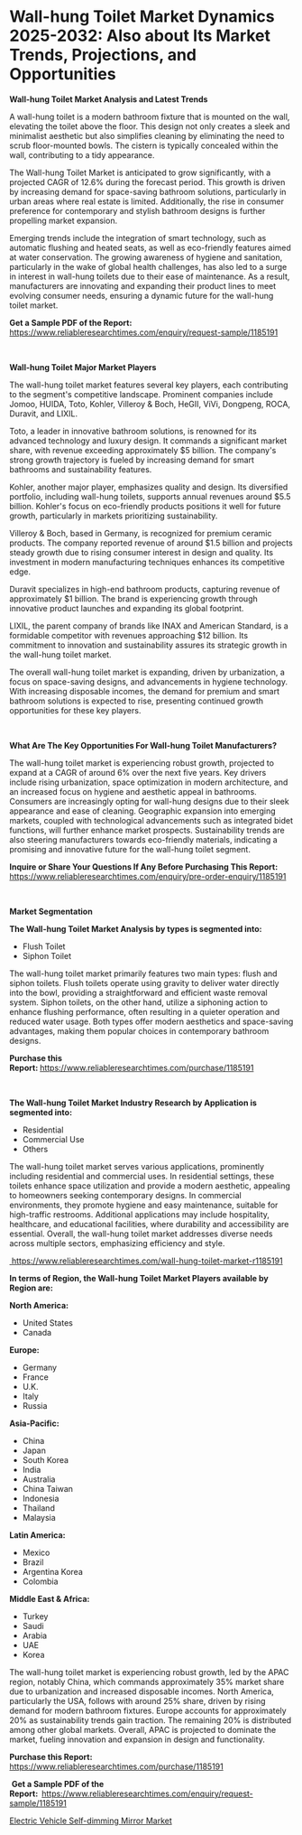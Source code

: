 <p><h1>Wall-hung Toilet Market Dynamics 2025-2032: Also about Its Market Trends, Projections, and Opportunities</h1></p><p><strong>Wall-hung Toilet Market Analysis and Latest Trends</strong></p>
<p><p>A wall-hung toilet is a modern bathroom fixture that is mounted on the wall, elevating the toilet above the floor. This design not only creates a sleek and minimalist aesthetic but also simplifies cleaning by eliminating the need to scrub floor-mounted bowls. The cistern is typically concealed within the wall, contributing to a tidy appearance.</p><p>The Wall-hung Toilet Market is anticipated to grow significantly, with a projected CAGR of 12.6% during the forecast period. This growth is driven by increasing demand for space-saving bathroom solutions, particularly in urban areas where real estate is limited. Additionally, the rise in consumer preference for contemporary and stylish bathroom designs is further propelling market expansion.</p><p>Emerging trends include the integration of smart technology, such as automatic flushing and heated seats, as well as eco-friendly features aimed at water conservation. The growing awareness of hygiene and sanitation, particularly in the wake of global health challenges, has also led to a surge in interest in wall-hung toilets due to their ease of maintenance. As a result, manufacturers are innovating and expanding their product lines to meet evolving consumer needs, ensuring a dynamic future for the wall-hung toilet market.</p></p>
<p><strong>Get a Sample PDF of the Report:&nbsp;</strong> <a href="https://www.reliableresearchtimes.com/enquiry/request-sample/1185191?utm_campaign=3585&utm_medium=2&utm_source=Github&utm_content=ia&utm_term=28032025&utm_id=wall-hung-toilet">https://www.reliableresearchtimes.com/enquiry/request-sample/1185191</a></p>
<p>&nbsp;</p>
<p><strong>Wall-hung Toilet Major Market Players</strong></p>
<p><p>The wall-hung toilet market features several key players, each contributing to the segment's competitive landscape. Prominent companies include Jomoo, HUIDA, Toto, Kohler, Villeroy & Boch, HeGII, ViVi, Dongpeng, ROCA, Duravit, and LIXIL. </p><p>Toto, a leader in innovative bathroom solutions, is renowned for its advanced technology and luxury design. It commands a significant market share, with revenue exceeding approximately $5 billion. The company's strong growth trajectory is fueled by increasing demand for smart bathrooms and sustainability features.</p><p>Kohler, another major player, emphasizes quality and design. Its diversified portfolio, including wall-hung toilets, supports annual revenues around $5.5 billion. Kohler's focus on eco-friendly products positions it well for future growth, particularly in markets prioritizing sustainability.</p><p>Villeroy & Boch, based in Germany, is recognized for premium ceramic products. The company reported revenue of around $1.5 billion and projects steady growth due to rising consumer interest in design and quality. Its investment in modern manufacturing techniques enhances its competitive edge.</p><p>Duravit specializes in high-end bathroom products, capturing revenue of approximately $1 billion. The brand is experiencing growth through innovative product launches and expanding its global footprint.</p><p>LIXIL, the parent company of brands like INAX and American Standard, is a formidable competitor with revenues approaching $12 billion. Its commitment to innovation and sustainability assures its strategic growth in the wall-hung toilet market.</p><p>The overall wall-hung toilet market is expanding, driven by urbanization, a focus on space-saving designs, and advancements in hygiene technology. With increasing disposable incomes, the demand for premium and smart bathroom solutions is expected to rise, presenting continued growth opportunities for these key players.</p></p>
<p>&nbsp;</p>
<p><strong>What Are The Key Opportunities For Wall-hung Toilet Manufacturers?</strong></p>
<p><p>The wall-hung toilet market is experiencing robust growth, projected to expand at a CAGR of around 6% over the next five years. Key drivers include rising urbanization, space optimization in modern architecture, and an increased focus on hygiene and aesthetic appeal in bathrooms. Consumers are increasingly opting for wall-hung designs due to their sleek appearance and ease of cleaning. Geographic expansion into emerging markets, coupled with technological advancements such as integrated bidet functions, will further enhance market prospects. Sustainability trends are also steering manufacturers towards eco-friendly materials, indicating a promising and innovative future for the wall-hung toilet segment.</p></p>
<p><strong>Inquire or Share Your Questions If Any Before Purchasing This Report:</strong> <a href="https://www.reliableresearchtimes.com/enquiry/pre-order-enquiry/1185191?utm_campaign=3585&utm_medium=2&utm_source=Github&utm_content=ia&utm_term=28032025&utm_id=wall-hung-toilet">https://www.reliableresearchtimes.com/enquiry/pre-order-enquiry/1185191</a></p>
<p>&nbsp;</p>
<p><strong>Market Segmentation</strong></p>
<p><strong>The Wall-hung Toilet Market Analysis by types is segmented into:</strong></p>
<p><ul><li>Flush Toilet</li><li>Siphon Toilet</li></ul></p>
<p><p>The wall-hung toilet market primarily features two main types: flush and siphon toilets. Flush toilets operate using gravity to deliver water directly into the bowl, providing a straightforward and efficient waste removal system. Siphon toilets, on the other hand, utilize a siphoning action to enhance flushing performance, often resulting in a quieter operation and reduced water usage. Both types offer modern aesthetics and space-saving advantages, making them popular choices in contemporary bathroom designs.</p></p>
<p><strong>Purchase this Report:&nbsp;</strong><a href="https://www.reliableresearchtimes.com/purchase/1185191?utm_campaign=3585&utm_medium=2&utm_source=Github&utm_content=ia&utm_term=28032025&utm_id=wall-hung-toilet">https://www.reliableresearchtimes.com/purchase/1185191</a></p>
<p>&nbsp;</p>
<p><strong>The Wall-hung Toilet Market Industry Research by Application is segmented into:</strong></p>
<p><ul><li>Residential</li><li>Commercial Use</li><li>Others</li></ul></p>
<p><p>The wall-hung toilet market serves various applications, prominently including residential and commercial uses. In residential settings, these toilets enhance space utilization and provide a modern aesthetic, appealing to homeowners seeking contemporary designs. In commercial environments, they promote hygiene and easy maintenance, suitable for high-traffic restrooms. Additional applications may include hospitality, healthcare, and educational facilities, where durability and accessibility are essential. Overall, the wall-hung toilet market addresses diverse needs across multiple sectors, emphasizing efficiency and style.</p></p>
<p><a href="https://www.reliableresearchtimes.com/wall-hung-toilet-market-r1185191?utm_campaign=3585&utm_medium=2&utm_source=Github&utm_content=ia&utm_term=28032025&utm_id=wall-hung-toilet">&nbsp;https://www.reliableresearchtimes.com/wall-hung-toilet-market-r1185191</a></p>
<p><strong>In terms of Region, the Wall-hung Toilet Market Players available by Region are:</strong></p>
<p>
    <p> <strong> North America: </strong>
        <ul>
            <li>United States</li>
            <li>Canada</li>
        </ul>
        </p> 
    <p> <strong> Europe: </strong>
        <ul>
            <li>Germany</li>
            <li>France</li>
            <li>U.K.</li>
            <li>Italy</li>
            <li>Russia</li>
        </ul>
        </p> 
    <p> <strong> Asia-Pacific: </strong>
        <ul>
            <li>China</li>
            <li>Japan</li>
            <li>South Korea</li>
            <li>India</li>
            <li>Australia</li>
            <li>China Taiwan</li>
            <li>Indonesia</li>
            <li>Thailand</li>
            <li>Malaysia</li>
        </ul>
        </p> 
    <p> <strong> Latin America: </strong>
        <ul>
            <li>Mexico</li>
            <li>Brazil</li>
            <li>Argentina Korea</li>
            <li>Colombia</li>
        </ul>
        </p> 
    <p> <strong> Middle East & Africa: </strong>
        <ul>
            <li>Turkey</li>
            <li>Saudi</li>
            <li>Arabia</li>
            <li>UAE</li>
            <li>Korea</li>
        </ul>
    </p>
    </p>
<p><p>The wall-hung toilet market is experiencing robust growth, led by the APAC region, notably China, which commands approximately 35% market share due to urbanization and increased disposable incomes. North America, particularly the USA, follows with around 25% share, driven by rising demand for modern bathroom fixtures. Europe accounts for approximately 20% as sustainability trends gain traction. The remaining 20% is distributed among other global markets. Overall, APAC is projected to dominate the market, fueling innovation and expansion in design and functionality.</p></p>
<p><strong>Purchase this Report: </strong><a href="https://www.reliableresearchtimes.com/purchase/1185191?utm_campaign=3585&utm_medium=2&utm_source=Github&utm_content=ia&utm_term=28032025&utm_id=wall-hung-toilet">https://www.reliableresearchtimes.com/purchase/1185191</a></p>
<p>&nbsp;<strong>Get a Sample PDF of the Report:&nbsp;&nbsp;</strong><a href="https://www.reliableresearchtimes.com/enquiry/request-sample/1185191?utm_campaign=3585&utm_medium=2&utm_source=Github&utm_content=ia&utm_term=28032025&utm_id=wall-hung-toilet">https://www.reliableresearchtimes.com/enquiry/request-sample/1185191</a></p>
<p><strong></strong></p>
<p><p><a href="https://github.com/syiqvanyo/Market-Research-Report-List-1/blob/main/electric-vehicle-self-dimming-mirror-market.md?utm_campaign=3585&utm_medium=2&utm_source=Github&utm_content=ia&utm_term=28032025&utm_id=wall-hung-toilet">Electric Vehicle Self-dimming Mirror Market</a></p></p>